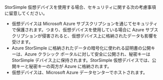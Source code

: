 <!--v-sharos 10/13/2105 virtual device security-->

StorSimple 仮想デバイスを使用する場合、セキュリティに関する次の考慮事項に留意してください。

* 仮想デバイスは Microsoft Azure サブスクリプションを通じてセキュリティで保護されます。つまり、仮想デバイスを使用している場合に Azure サブスクリプションが侵害されると、仮想デバイス上に格納されたデータも影響を受けます。
* Azure StorSimple に格納されたデータの暗号化に使われる証明書の公開キーは、Azure クラシック ポータルに対して安全に公開され、秘密キーは StorSimple デバイス上に保持されます。StorSimple 仮想デバイスでは、公開キーと秘密キーの両方が Azure に格納されます。
* 仮想デバイスは、Microsoft Azure データセンターでホストされます。

<!---HONumber=AcomDC_0128_2016-->